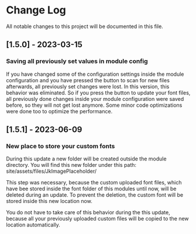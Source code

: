 # Change Log
All notable changes to this project will be documented in this file.

## [1.5.0] - 2023-03-15

### Saving all previously set values in module config
If you have changed some of the configuration settings inside the module configuration and you have pressed the button
to scan for new files afterwards, all previously set changes were lost.
In this version, this behavior was eliminated. So if you press the button to update your font files, all previously
done changes inside your module configuration were saved before, so they will not get lost anymore.
Some minor code optimizations were done too to optimize the performance.

## [1.5.1] - 2023-06-09

### New place to store your custom fonts

During this update a new folder will be created outside the module directory. You will find this new folder under this path:
site/assets/files/JkImagePlaceholder/

This step was necessary, because the custom uploaded font files, which have bee stored inside the font folder of this
modules until now, will be deleted during an update.
To prevent the deletion, the custom font will be stored inside this new location now.

You do not have to take care of this behavior during the this update, because all your previously uploaded custom files will be copied
to the new location automatically.
